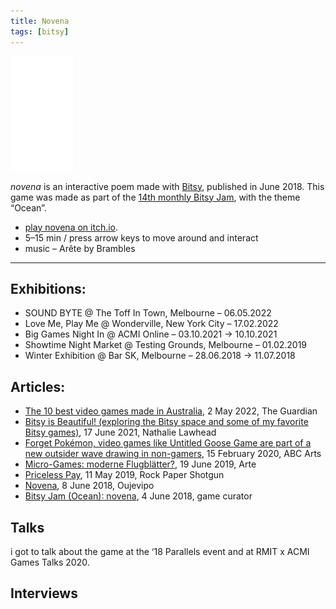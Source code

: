 ```yaml
---
title: Novena
tags: [bitsy]
---
```


![image](/img/Emblem_White_100px.png)

*novena* is an interactive poem made with [Bitsy](https://make.bitsy.org/), published in June 2018. This game was made as part of the [14th monthly Bitsy Jam](https://itch.io/jam/ocean-bitsy), with the theme “Ocean”.

- [play novena on itch.io](https://haraiva.itch.io/novena).
- 5–15 min / press arrow keys to move around and interact
- music – Arête by Brambles

---

## Exhibitions: 

- SOUND BYTE @ The Toff In Town, Melbourne – 06.05.2022
- Love Me, Play Me @ Wonderville, New York City – 17.02.2022
- Big Games Night In @ ACMI Online – 03.10.2021 → 10.10.2021
- Showtime Night Market @ Testing Grounds, Melbourne – 01.02.2019
- Winter Exhibition @ Bar SK, Melbourne – 28.06.2018 → 11.07.2018

## Articles: 

- [The 10 best video games made in Australia](https://www.theguardian.com/games/2022/may/02/the-10-best-video-games-made-in-australia-sorted), 2 May 2022, The Guardian
- [Bitsy is Beautiful! (exploring the Bitsy space and some of my favorite Bitsy games)](http://www.nathalielawhead.com/candybox/bitsy-is-beautiful-exploring-the-bitsy-space-and-some-of-my-favorite-bitsy-games), 17 June 2021, Nathalie Lawhead
- [Forget Pokémon, video games like Untitled Goose Game are part of a new outsider wave drawing in non-gamers](https://www.abc.net.au/news/2020-02-15/video-games-design-untitled-goose-game-indie-games-development/11962590), 15 February 2020, ABC Arts
- [Micro-Games: moderne Flugblätter?](https://www.arte.tv/de/articles/tracks-marina-diez-bitsy), 19 June 2019, Arte
- [Priceless Pay](https://www.rockpapershotgun.com/priceless-play-11-may), 11 May 2019, Rock Paper Shotgun
- [Novena](https://oujevipo.fr/general/6898-novena/), 8 June 2018, Oujevipo
- [Bitsy Jam (Ocean): novena](https://game-curator.com/jams/bitsy-jam-ocean-novena/), 4 June 2018, game curator

## Talks

i got to talk about the game at the ‘18 Parallels event and at RMIT x ACMI Games Talks 2020.

## Interviews